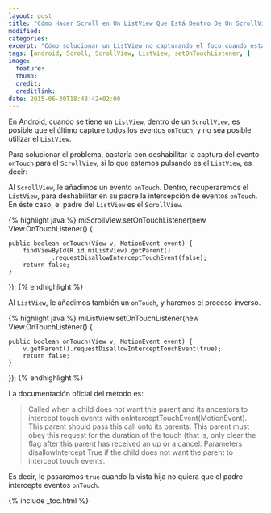 ```yaml
---
layout: post
title: "Cómo Hacer Scroll en Un ListView Que Está Dentro De Un ScrollView en Android"
modified:
categories:
excerpt: "Cómo solucionar un ListView no capturando el foco cuando está dentro de un ScrollView"
tags: [android, Scroll, ScrollView, ListView, setOnTouchListener, ]
image:
  feature:
  thumb:
  credit:
  creditlink:
date: 2015-06-30T18:48:42+02:00
---
```


En [Android](/curso-programacion-android), cuando se tiene un [`ListView`](/programacion-android-interfaz-grafica_28/), dentro de un `ScrollView`, es posible que el último capture todos los eventos `onTouch`, y no sea posible utilizar el `ListView`.

Para solucionar el problema, bastaría con deshabilitar la captura del evento `onTouch` para el `ScrollView`, si lo que estamos pulsando es el `ListView`, es decir:

<!--ad-->

Al `ScrollView`, le añadimos un evento `onTouch`. Dentro, recuperaremos el `ListView`, para deshabilitar en su padre la intercepción de eventos `onTouch`. En éste caso, el padre del `ListView` es el `ScrollView`.

{% highlight java %}
miScrollView.setOnTouchListener(new View.OnTouchListener() {

    public boolean onTouch(View v, MotionEvent event) {
        findViewById(R.id.miListView).getParent()
                .requestDisallowInterceptTouchEvent(false);
        return false;
    }
});
{% endhighlight %}

Al `ListView`, le añadimos también un `onTouch`, y haremos el proceso inverso.

{% highlight java %}
miListView.setOnTouchListener(new View.OnTouchListener() {

    public boolean onTouch(View v, MotionEvent event) {
        v.getParent().requestDisallowInterceptTouchEvent(true);
        return false;
    }
});
{% endhighlight %}

La documentación oficial del método es:

>Called when a child does not want this parent and its ancestors to intercept touch events with onInterceptTouchEvent(MotionEvent).
This parent should pass this call onto its parents. This parent must obey this request for the duration of the touch (that is, only clear the flag after this parent has received an up or a cancel.
Parameters
disallowIntercept 	True if the child does not want the parent to intercept touch events.

Es decir, le pasaremos `true` cuando la vista hija no quiera que el padre intercepte eventos `onTouch`.

{% include _toc.html %}
